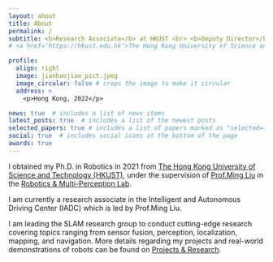 ```yaml
---
layout: about
title: About
permalink: /
subtitle: <b>Research Associate</b> at HKUST <br> <b>Deputy Director</b> at IADC, HKUST(GZ) <br> Mobile Robot, Sensor Fusion, SLAM, Navigation
# <a href='https://hkust.edu.hk'>The Hong Kong University of Science and Technology</a>. 

profile:
  align: right
  image: jianhaojiao_pict.jpeg
  image_circular: false # crops the image to make it circular
  address: >
    <p>Hong Kong, 2022</p>

news: true  # includes a list of news items
latest_posts: true  # includes a list of the newest posts
selected_papers: true # includes a list of papers marked as "selected={true}"
social: true  # includes social icons at the bottom of the page
awards: true
---
```

I obtained my Ph.D. in Robotics in 2021 from <a href='https://hkust.edu.hk'>The Hong Kong University of Science and Technology (HKUST)</a>, under the supervision of <a href="https://scholar.google.com/citations?user=CdV5LfQAAAAJ&hl=zh-TW">Prof.Ming Liu</a> in the <a href="ram-lab.com">Robotics & Multi-Perception Lab</a>.

I am currently a research associate in the Intelligent and Autonomous Driving Center (IADC) which is led by Prof.Ming Liu.

I am leading the SLAM research group to conduct cutting-edge research covering topics ranging from sensor fusion, perception, localization, mapping, and navigation. 
More details regarding my projects and real-world demonstrations of robots can be found on <a href="projects">Projects & Research</a>.

<!-- I have been leading the autonomous driving group of MSC Lab covering full-stack autonomy from perception and localization to prediction, planning and control, as well as key offline components such as mapping, dataset pipeline, simulation and test. More details regarding my publications, projects and research can be found on my Google Scholar, LinkedIn, Twitter, and Projects & Research. -->
<!-- 
Write your biography here. Tell the world about yourself. Link to your favorite [subreddit](http://reddit.com). You can put a picture in, too. The code is already in, just name your picture `prof_pic.jpg` and put it in the `img/` folder.

Put your address / P.O. box / other info right below your picture. You can also disable any of these elements by editing `profile` property of the YAML header of your `_pages/about.md`. Edit `_bibliography/papers.bib` and Jekyll will render your [publications page](/al-folio/publications/) automatically.

Link to your social media connections, too. This theme is set up to use [Font Awesome icons](http://fortawesome.github.io/Font-Awesome/) and [Academicons](https://jpswalsh.github.io/academicons/), like the ones below. Add your Facebook, Twitter, LinkedIn, Google Scholar, or just disable all of them. -->
